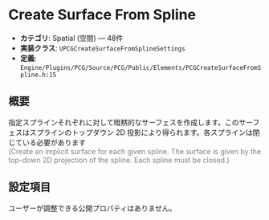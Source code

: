 # Create Surface From Spline

- **カテゴリ**: Spatial (空間) — 48件
- **実装クラス**: `UPCGCreateSurfaceFromSplineSettings`
- **定義**: `Engine/Plugins/PCG/Source/PCG/Public/Elements/PCGCreateSurfaceFromSpline.h:15`

## 概要

指定スプラインそれぞれに対して暗黙的なサーフェスを作成します。このサーフェスはスプラインのトップダウン 2D 投影により得られます。各スプラインは閉じている必要があります<br><span style='color:gray'>(Create an implicit surface for each given spline. The surface is given by the top-down 2D projection of the spline. Each spline must be closed.)</span>

## 設定項目


ユーザーが調整できる公開プロパティはありません。
